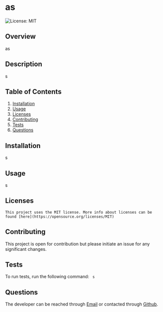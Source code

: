 
  # as
 
  ![License: MIT](https://img.shields.io/badge/License-MIT-yellow.svg)

  ## Overview
  as

  ## Description
  s
  
  ## Table of Contents
  
1. [Installation](#installation)
2. [Usage](#usage)
3. [Licenses](#licenses)
4. [Contributing](#contributing)
5. [Tests](#tests)
6. [Questions](#questions)
  
  ## Installation
  
  s

  ## Usage
  s

  ## Licenses
    This project uses the MIT license. More info about licenses can be found [here](https://opensource.org/licenses/MIT)

  ## Contributing
  This project is open for contribution but please initiate an issue for any significant changes. 
  
  ## Tests
  To run tests, run the following command: 
  ` 
  s
  ` 
  

  ## Questions
  The developer can be reached through [Email](s) or contacted through 
  [Github](https://github.com/s).

  